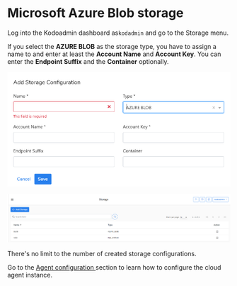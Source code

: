 # Microsoft Azure Blob storage

Log into the Kodoadmin dashboard as`kodadmin`  and go to the Storage menu. 

If you select the **AZURE BLOB** as the storage type, you have to assign a name to and enter at least the **Account Name** and **Account Key**. You can enter the **Endpoint Suffix** and the **Container** optionally. 

![](../../../.gitbook/assets/obraz%20%2811%29.png)

![](../../../.gitbook/assets/obraz%20%288%29.png)

There's no limit to the number of created storage configurations.

Go to the [Agent configuration ](https://storware.gitbook.io/kodo-for-cloud-office365/deployment/initial-configuration/agent-configuration)section to learn how to configure the cloud agent instance.

